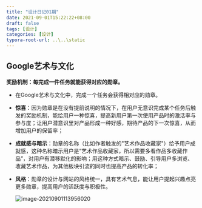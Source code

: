 ```yaml
---
title: "设计日记01期"
date: 2021-09-01T15:22:22+08:00
draft: false
tags: [设计]
categories: [设计]
typora-root-url: ..\..\static
---
```


## Google艺术与文化

**奖励机制：每完成一件任务就能获得对应的勋章。**

* 在Google艺术与文化中，完成一个任务会获得相对应的勋章。

* **惊喜**：因为勋章是在没有提前说明的情况下，在用户无意识完成某个任务后触发的奖励机制，能给用户一种惊喜，提高新用户第一次使用产品时的激活率与参与度；让用户潜意识里对产品形成一种好感，期待产品的下一次惊喜，从而增加用户的保留率；

* **成就感与暗示**：勋章的名称（比如作者触发的"艺术作品收藏家"）给予用户成就感，这种名称暗示用户是“艺术作品收藏家，所以需要多看作品多收藏作品”，对用户有潜移默化的影响；用这种方式暗示、鼓励、引导用户多浏览、收藏艺术作品，为其他板块引流的同时也提高产品的转化率；

* **风格**：勋章的设计与网站的风格统一，具有艺术气息，能让用户提起兴趣点亮更多勋章，提高用户的活跃度与积极性。

  ![image-20210901113956020](/images/设计日记01期/image-20210901113956020.png)
